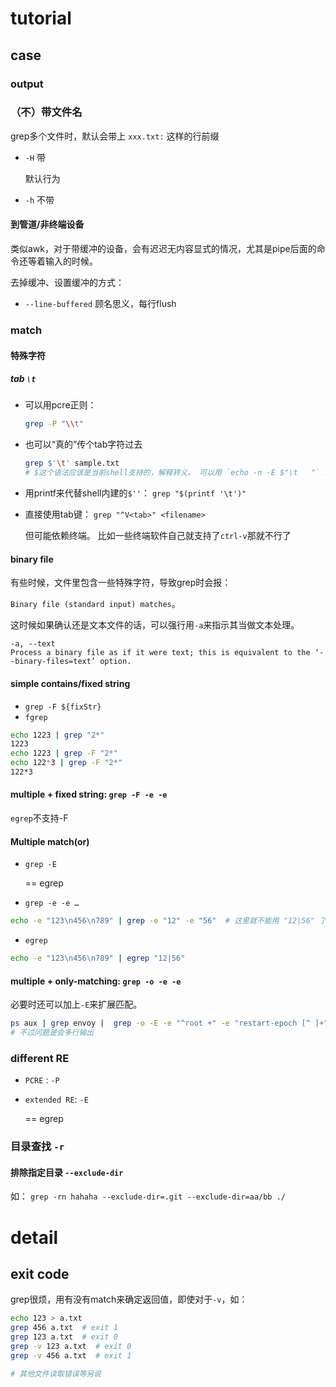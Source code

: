 



# tutorial



## case



### output



### （不）带文件名

grep多个文件时，默认会带上 `xxx.txt:` 这样的行前缀



* `-H` 带

  默认行为

* `-h` 不带



#### 到管道/非终端设备

类似awk，对于带缓冲的设备，会有迟迟无内容显式的情况，尤其是pipe后面的命令还等着输入的时候。

去掉缓冲、设置缓冲的方式：

* `--line-buffered` 顾名思义，每行flush



### match



#### 特殊字符



##### tab `\t`

* 可以用pcre正则： 

  ```sh
  grep -P "\\t"
  ```

* 也可以“真的”传个tab字符过去

  ```sh
  grep $'\t' sample.txt
  # $这个语法应该是当前shell支持的，解释转义。 可以用 `echo -n -E $"\t   "` 来查看，对照组： `echo -n -E "\t   "`
  ```

* 用printf来代替shell内建的`$''`： `grep "$(printf '\t')"`

* 直接使用tab键： `grep "^V<tab>" <filename>` 

  但可能依赖终端。 比如一些终端软件自己就支持了`ctrl-v`那就不行了





#### binary file



有些时候，文件里包含一些特殊字符，导致grep时会报：

`Binary file (standard input) matches`。



这时候如果确认还是文本文件的话，可以强行用`-a`来指示其当做文本处理。

```
-a, --text
Process a binary file as if it were text; this is equivalent to the ‘--binary-files=text’ option.
```





#### simple contains/fixed string

* `grep -F ${fixStr}`
* `fgrep`



```sh
echo 1223 | grep "2*"
1223
echo 1223 | grep -F "2*"
echo 122*3 | grep -F "2*"
122*3
```



#### multiple + fixed string: `grep -F -e -e`

`egrep`不支持-F



#### Multiple match(or)

* `grep -E` 

  == egrep

*  `grep -e -e …` 

  ```sh
  echo -e "123\n456\n789" | grep -e "12" -e "56"  # 这里就不能用 "12|56" 了
  ```

  

*  `egrep`

  ```sh
  echo -e "123\n456\n789" | egrep "12|56"
  ```

  

#### multiple + only-matching: `grep -o -e -e`

必要时还可以加上`-E`来扩展匹配。



```sh
ps aux | grep envoy |  grep -o -E -e "^root +" -e "restart-epoch [^ ]+"
# 不过问题是会多行输出
```





### different RE



* `PCRE` : `-P`

* `extended RE`: `-E` 

  == egrep



### 目录查找 `-r`



#### 排除指定目录 `--exclude-dir`

如： `grep -rn hahaha --exclude-dir=.git --exclude-dir=aa/bb ./`



# detail



## exit code



grep很烦，用有没有match来确定返回值，即使对于`-v`，如：

```sh
echo 123 > a.txt
grep 456 a.txt  # exit 1
grep 123 a.txt  # exit 0
grep -v 123 a.txt  # exit 0
grep -v 456 a.txt  # exit 1

# 其他文件读取错误等另说
```







